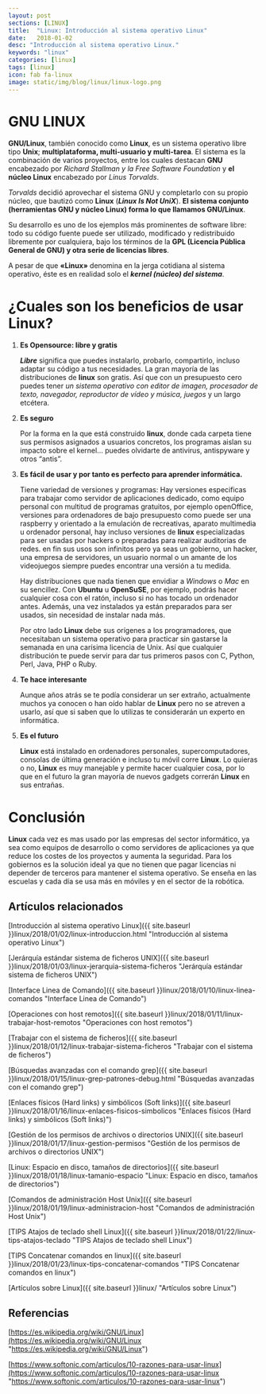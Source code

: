```yaml
---
layout: post
sections: [LINUX]
title:  "Linux: Introducción al sistema operativo Linux"
date:   2018-01-02
desc: "Introducción al sistema operativo Linux."
keywords: "linux"
categories: [linux]
tags: [linux]
icon: fab fa-linux
image: static/img/blog/linux/linux-logo.png
---
```


# GNU LINUX #

**GNU/Linux**, también conocido como **Linux**, es un sistema operativo libre tipo **Unix**; **multiplataforma, multi-usuario y multi-tarea**. El sistema es la combinación de varios proyectos, entre los cuales destacan **GNU** encabezado por *Richard Stallman y la Free Software Foundation* y **el núcleo Linux** encabezado por *Linus Torvalds*. 

*Torvalds* decidió aprovechar el sistema GNU y completarlo con su propio núcleo, que bautizó como **Linux** (***Linux Is Not UniX***). **El sistema conjunto (herramientas GNU y núcleo Linux) forma lo que llamamos GNU/Linux**.

Su desarrollo es uno de los ejemplos más prominentes de software libre: todo su código fuente puede ser utilizado, modificado y redistribuido libremente por cualquiera, bajo los términos de la **GPL (Licencia Pública General de GNU) y otra serie de licencias libres**.

<!-- more -->
A pesar de que **«Linux»** denomina en la jerga cotidiana al sistema operativo,​ éste es en realidad solo el ***kernel (núcleo) del sistema***. 

# ¿Cuales son los beneficios de usar Linux? #

1. **Es Opensource: libre y gratis**

	***Libre*** significa que puedes instalarlo, probarlo, compartirlo, incluso adaptar su código a tus necesidades. La gran mayoría de las distribuciones de **linux** son gratis. Así que con un presupuesto cero puedes tener *un sistema operativo con editor de imagen, procesador de texto, navegador, reproductor de vídeo y música, juegos* y un largo etcétera.

2. **Es seguro**

	Por la forma en la que está construido **linux**, donde cada carpeta tiene sus permisos asignados a usuarios concretos, los programas aislan su impacto sobre el kernel... puedes olvidarte de antivirus, antispyware y otros “antis”.

3. **Es fácil de usar y por tanto es perfecto para aprender informática.**

	Tiene variedad de versiones y programas: Hay versiones especificas para trabajar como servidor de aplicaciones dedicado, como equipo personal con multitud de programas gratuitos, por ejemplo openOffice, versiones para ordenadores de bajo presupuesto como puede ser una raspberry y orientado a la emulación de recreativas, aparato multimedia u ordenador personal, hay incluso versiones de **linux** especializadas para ser usadas por hackers o preparadas para realizar auditorias de redes. en fin sus usos son infinitos pero ya seas un gobierno, un hacker, una empresa de servidores, un usuario normal o un amante de los videojuegos siempre puedes encontrar una versión a tu medida.

	Hay distribuciones que nada tienen que envidiar a *Windows* o *Mac* en su sencillez. Con **Ubuntu** u **OpenSuSE**, por ejemplo, podrás hacer cualquier cosa con el ratón, incluso si no has tocado un ordenador antes. Además, una vez instalados ya están preparados para ser usados, sin necesidad de instalar nada más.

	Por otro lado **Linux** debe sus orígenes a los programadores, que necesitaban un sistema operativo para practicar sin gastarse la semanada en una carísima licencia de Unix. Así que cualquier distribución te puede servir para dar tus primeros pasos con C, Python, Perl, Java, PHP o Ruby.

4. **Te hace interesante**

	Aunque años atrás se te podía considerar un ser extraño, actualmente muchos ya conocen o han oído hablar de **Linux** pero no se atreven a usarlo, así que si saben que lo utilizas te considerarán un experto en informática.

5. **Es el futuro**

	**Linux** está instalado en ordenadores personales, supercomputadores, consolas de última generación e incluso tu móvil corre **Linux**. Lo quieras o no, **Linux** es muy manejable y permite hacer cualquier cosa, por lo que en el futuro la gran mayoría de nuevos gadgets correrán **Linux** en sus entrañas.


# Conclusión #

**Linux** cada vez es mas usado por las empresas del sector informático, ya sea como equipos de desarrollo o como servidores de aplicaciones ya que reduce los costes de los proyectos y aumenta la seguridad. Para los gobiernos es la solución ideal ya que no tienen que pagar licencias ni depender de terceros para mantener el sistema operativo. Se enseña en las escuelas y cada día se usa más en móviles y en el sector de la robótica. 


## Artículos relacionados ##

[Introducción al sistema operativo Linux]({{ site.baseurl }}linux/2018/01/02/linux-introduccion.html "Introducción al sistema operativo Linux")

[Jerárquía estándar sistema de ficheros UNIX]({{ site.baseurl }}linux/2018/01/03/linux-jerarquia-sistema-ficheros "Jerárquía estándar sistema de ficheros UNIX")

[Interface Linea de Comando]({{ site.baseurl }}linux/2018/01/10/linux-linea-comandos "Interface Linea de Comando")

[Operaciones con host remotos]({{ site.baseurl }}linux/2018/01/11/linux-trabajar-host-remotos "Operaciones con host remotos")

[Trabajar con el sistema de ficheros]({{ site.baseurl }}linux/2018/01/12/linux-trabajar-sistema-ficheros "Trabajar con el sistema de ficheros")

[Búsquedas avanzadas con el comando grep]({{ site.baseurl }}linux/2018/01/15/linux-grep-patrones-debug.html "Búsquedas avanzadas con el comando grep")

[Enlaces físicos (Hard links) y simbólicos (Soft links)]({{ site.baseurl }}linux/2018/01/16/linux-enlaces-fisicos-simbolicos "Enlaces físicos (Hard links) y simbólicos (Soft links)")

[Gestión de los permisos de archivos o directorios UNIX]({{ site.baseurl }}linux/2018/01/17/linux-gestion-permisos "Gestión de los permisos de archivos o directorios UNIX")

[Linux: Espacio en disco, tamaños de directorios]({{ site.baseurl }}linux/2018/01/18/linux-tamanio-espacio "Linux: Espacio en disco, tamaños de directorios")

[Comandos de administración Host Unix]({{ site.baseurl }}linux/2018/01/19/linux-administracion-host "Comandos de administración Host Unix")

[TIPS Atajos de teclado shell Linux]({{ site.baseurl }}linux/2018/01/22/linux-tips-atajos-teclado "TIPS Atajos de teclado shell Linux")

[TIPS Concatenar comandos en linux]({{ site.baseurl }}linux/2018/01/23/linux-tips-concatenar-comandos "TIPS Concatenar comandos en linux")

[Artículos sobre Linux]({{ site.baseurl }}linux/ "Artículos sobre Linux")


## Referencias ##

[https://es.wikipedia.org/wiki/GNU/Linux](https://es.wikipedia.org/wiki/GNU/Linux "https://es.wikipedia.org/wiki/GNU/Linux")

[https://www.softonic.com/articulos/10-razones-para-usar-linux](https://www.softonic.com/articulos/10-razones-para-usar-linux "https://www.softonic.com/articulos/10-razones-para-usar-linux")